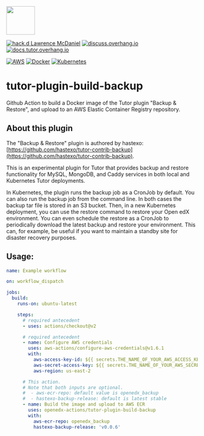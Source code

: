<img src="https://avatars.githubusercontent.com/u/40179672" width="75">

[![hack.d Lawrence McDaniel](https://img.shields.io/badge/hack.d-Lawrence%20McDaniel-orange.svg)](https://lawrencemcdaniel.com)
[![discuss.overhang.io](https://img.shields.io/static/v1?logo=discourse&label=Forums&style=flat-square&color=ff0080&message=discuss.overhang.io)](https://discuss.overhang.io)
[![docs.tutor.overhang.io](https://img.shields.io/static/v1?logo=readthedocs&label=Documentation&style=flat-square&color=blue&message=docs.tutor.overhang.io)](https://docs.tutor.overhang.io)

[![AWS](https://img.shields.io/badge/AWS-%23FF9900.svg?style=for-the-badge&logo=amazon-aws&logoColor=white)](https://aws.amazon.com/)
[![Docker](https://img.shields.io/badge/docker-%230db7ed.svg?style=for-the-badge&logo=docker&logoColor=white)](https://www.docker.com/)
[![Kubernetes](https://img.shields.io/badge/kubernetes-%23326ce5.svg?style=for-the-badge&logo=kubernetes&logoColor=white)](https://kubernetes.io/)

# tutor-plugin-build-backup

Github Action to build a Docker image of the Tutor plugin "Backup & Restore", and upload to an AWS Elastic Container Registry repository.

## About this plugin

The "Backup & Restore" plugin is authored by hastexo: [https://github.com/hastexo/tutor-contrib-backup](https://github.com/hastexo/tutor-contrib-backup).

This is an experimental plugin for Tutor that provides backup and restore functionality for MySQL, MongoDB, and Caddy services in both local and Kubernetes Tutor deployments.

In Kubernetes, the plugin runs the backup job as a CronJob by default. You can also run the backup job from the command line. In both cases the backup tar file is stored in an S3 bucket. Then, in a new Kubernetes deployment, you can use the restore command to restore your Open edX environment. You can even schedule the restore as a CronJob to periodically download the latest backup and restore your environment. This can, for example, be useful if you want to maintain a standby site for disaster recovery purposes.

## Usage:


```yaml
name: Example workflow

on: workflow_dispatch

jobs:
  build:
    runs-on: ubuntu-latest

    steps:
      # required antecedent
      - uses: actions/checkout@v2

      # required antecedent
      - name: Configure AWS credentials
        uses: aws-actions/configure-aws-credentials@v1.6.1
        with:
          aws-access-key-id: ${{ secrets.THE_NAME_OF_YOUR_AWS_ACCESS_KEY_ID }}
          aws-secret-access-key: ${{ secrets.THE_NAME_OF_YOUR_AWS_SECRET_ACCESS_KEY }}
          aws-region: us-east-2

      # This action.
      # Note that both inputs are optional.
      #  - aws-ecr-repo: default value is openedx_backup
      #  - hastexo-backup-release: default is latest stable
      - name: Build the image and upload to AWS ECR
        uses: openedx-actions/tutor-plugin-build-backup
        with:
          aws-ecr-repo: openedx_backup
          hastexo-backup-release: 'v0.0.6'
```
